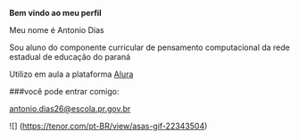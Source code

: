 **Bem vindo ao meu perfil**

Meu nome é Antonio Dias

Sou aluno do componente curricular de pensamento computacional da rede estadual de educação do paraná

Utilizo em aula a plataforma  [Alura](httpss//www.alura.com.br)

###você pode entrar comigo:

antonio.dias26@escola.pr.gov.br

![] (https://tenor.com/pt-BR/view/asas-gif-22343504)
